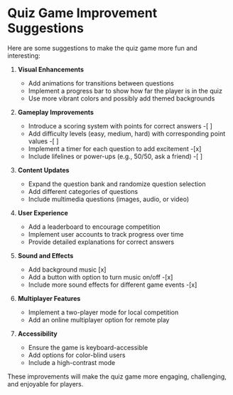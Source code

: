 # Quiz Game Improvement Suggestions

Here are some suggestions to make the quiz game more fun and interesting:

1. **Visual Enhancements**
   - Add animations for transitions between questions
   - Implement a progress bar to show how far the player is in the quiz
   - Use more vibrant colors and possibly add themed backgrounds

2. **Gameplay Improvements**
   - Introduce a scoring system with points for correct answers -[ ]
   - Add difficulty levels (easy, medium, hard) with corresponding point values -[ ]
   - Implement a timer for each question to add excitement -[x]
   - Include lifelines or power-ups (e.g., 50/50, ask a friend) -[ ]

3. **Content Updates**
   - Expand the question bank and randomize question selection
   - Add different categories of questions
   - Include multimedia questions (images, audio, or video)

4. **User Experience**
   - Add a leaderboard to encourage competition
   - Implement user accounts to track progress over time
   - Provide detailed explanations for correct answers

5. **Sound and Effects**
   - Add background music [x]
   - Add a button with option to turn music on/off -[x]
   - Include more sound effects for different game events -[x]

6. **Multiplayer Features**
   - Implement a two-player mode for local competition
   - Add an online multiplayer option for remote play

7. **Accessibility**
   - Ensure the game is keyboard-accessible
   - Add options for color-blind users
   - Include a high-contrast mode

These improvements will make the quiz game more engaging, challenging, and enjoyable for players.